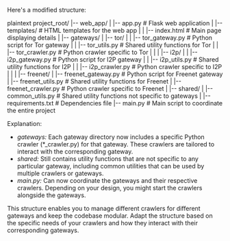 Here's a modified structure:

plaintext
project_root/
|-- web_app/
|   |-- app.py           # Flask web application
|   |-- templates/       # HTML templates for the web app
|   |   |-- index.html   # Main page displaying details
|
|-- gateways/
|   |-- tor/
|   |   |-- tor_gateway.py        # Python script for Tor gateway
|   |   |-- tor_utils.py          # Shared utility functions for Tor
|   |   |-- tor_crawler.py        # Python crawler specific to Tor
|   |
|   |-- i2p/
|   |   |-- i2p_gateway.py        # Python script for I2P gateway
|   |   |-- i2p_utils.py          # Shared utility functions for I2P
|   |   |-- i2p_crawler.py        # Python crawler specific to I2P
|   |
|   |-- freenet/
|       |-- freenet_gateway.py    # Python script for Freenet gateway
|       |-- freenet_utils.py      # Shared utility functions for Freenet
|       |-- freenet_crawler.py    # Python crawler specific to Freenet
|
|-- shared/
|   |-- common_utils.py           # Shared utility functions not specific to gateways
|
|-- requirements.txt              # Dependencies file
|-- main.py                       # Main script to coordinate the entire project


Explanation:

- *gateways:* Each gateway directory now includes a specific Python crawler (*_crawler.py) for that gateway. These crawlers are tailored to interact with the corresponding gateway.
- *shared:* Still contains utility functions that are not specific to any particular gateway, including common utilities that can be used by multiple crawlers or gateways.
- *main.py:* Can now coordinate the gateways and their respective crawlers. Depending on your design, you might start the crawlers alongside the gateways.

This structure enables you to manage different crawlers for different gateways and keep the codebase modular. Adapt the structure based on the specific needs of your crawlers and how they interact with their corresponding gateways.